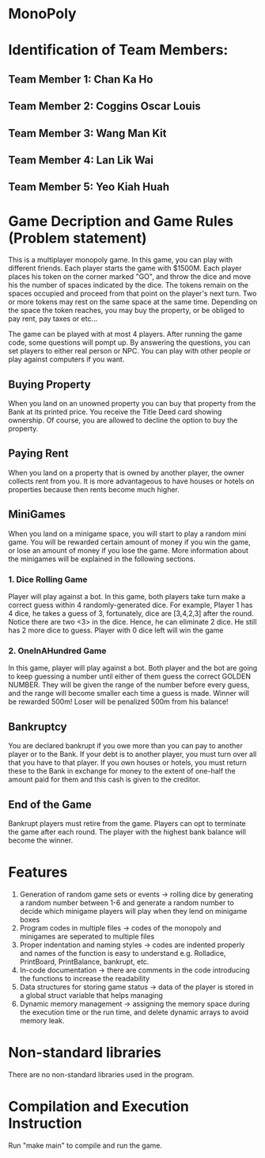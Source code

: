 # MonoPoly 


# Identification of Team Members:
## Team Member 1: Chan Ka Ho
## Team Member 2: Coggins Oscar Louis
## Team Member 3: Wang Man Kit
## Team Member 4: Lan Lik Wai
## Team Member 5: Yeo Kiah Huah


# Game Decription and Game Rules (Problem statement)
This is a multiplayer monopoly game. 
In this game, you can play with different friends.
Each player starts the game with $1500M.
Each player places his token on the corner marked "GO", and throw the dice and move his the number of spaces indicated by the dice.
The tokens remain on the spaces occupied and proceed from that point on the player's next turn.
Two or more tokens may rest on the same space at the same time.
Depending on the space the token reaches, you may buy the property, or be obliged to pay rent, pay taxes or etc...

The game can be played with at most 4 players. After running the game code, some questions will pompt up.
By answering the questions, you can set players to either real person or NPC.
You can play with other people or play against computers if you want.

## Buying Property
When you land on an unowned property you can buy that property from the Bank at its printed price.
You receive the Title Deed card showing ownership.
Of course, you are allowed to decline the option to buy the property.

## Paying Rent
When you land on a property that is owned by another player, the owner collects rent from you.
It is more advantageous to have houses or hotels on properties because then rents become much higher.

## MiniGames
When you land on a minigame space, you will start to play a random mini game.
You will be rewarded certain amount of money if you win the game, or lose an amount of money if you lose the game.
More information about the minigames will be explained in the following sections.

### 1. Dice Rolling Game
Player will play against a bot.
In this game, both players take turn make a correct guess within 4 randomly-generated dice.
For example, Player 1 has 4 dice, he takes a guess of 3, fortunately, dice are [3,4,2,3] after the round.
Notice there are two <3> in the dice. Hence, he can eliminate 2 dice.
He still has 2 more dice to guess.
Player with 0 dice left will win the game

### 2. OneInAHundred Game
In this game, player will play against a bot.
Both player and the bot are going to keep guessing a number until either of them guess the correct GOLDEN NUMBER.
They will be given the range of the number before every guess, and the range will become smaller each time a guess is made.
Winner will be rewarded 500m!
Loser will be penalized 500m from his balance!

## Bankruptcy
You are declared bankrupt if you owe more than you can pay to another player or to the Bank.
If your debt is to another player, you must turn over all that you have to that player.
If you own houses or hotels, you must return these to the Bank in exchange for money to the extent of one-half the amount paid for them and this cash is given to the creditor.

## End of the Game
Bankrupt players must retire from the game.
Players can opt to terminate the game after each round.
The player with the highest bank balance will become the winner.

# Features
1. Generation of random game sets or events -> rolling dice by generating a random number between 1-6 and generate a random number to decide which minigame players will play when they lend on minigame boxes
2. Program codes in multiple files -> codes of the monopoly and minigames are seperated to multiple files
3. Proper indentation and naming styles -> codes are indented properly and names of the function is easy to understand e.g. Rolladice, PrintBoard, PrintBalance, bankrupt, etc.
4. In-code documentation -> there are comments in the code introducing the functions to increase the readability
5. Data structures for storing game status -> data of the player is stored in a global struct variable that helps managing
6. Dynamic memory management -> assigning the memory space during the execution time or the run time, and delete dynamic arrays to avoid memory leak.

# Non-standard libraries
There are no non-standard libraries used in the program.

# Compilation and Execution Instruction
Run "make main" to compile and run the game.


